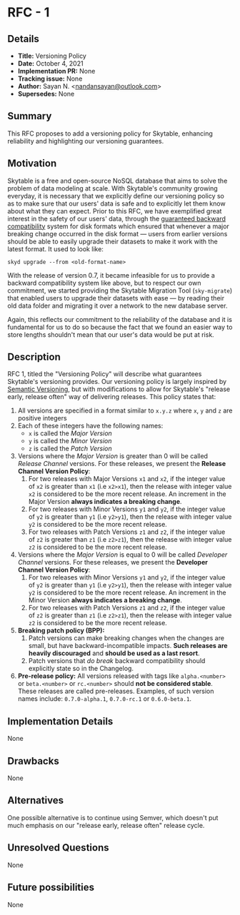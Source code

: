 # RFC - 1

## Details

- **Title:** Versioning Policy
- **Date:** October 4, 2021
- **Implementation PR:** None
- **Tracking issue:** None
- **Author:** Sayan N. \<nandansayan@outlook.com\>
- **Supersedes:** None

## Summary

This RFC proposes to add a versioning policy for Skytable, enhancing reliability and highlighting our versioning guarantees.

## Motivation

Skytable is a free and open-source NoSQL database that aims to solve the problem of data modeling at scale. With Skytable's community growing everyday, it is necessary that we explicitly define our versioning policy so as to make sure that our users' data is safe and to explicitly let them know about what they can expect. Prior to this RFC, we have exemplified great interest in the safety of our users' data, through the [guaranteed backward compatibility](https://github.com/skytable/skytable/wiki/disk-storage-formats) system for disk formats which ensured that whenever a major breaking change occurred in the disk format &mdash; users from earlier versions should be able to easily upgrade their datasets to make it work with the latest format. It used to look like:

```
skyd upgrade --from <old-format-name>
```

With the release of version 0.7, it became infeasible for us to provide a backward compatibility system like above, but to respect our own commitment, we started providing the Skytable Migration Tool (`sky-migrate`) that enabled users to upgrade their datasets with ease &mdash; by reading their old data folder and migrating it over a network to the new database server.

Again, this reflects our commitment to the reliability of the database and it is fundamental for us to do so because the fact that we found an easier way to store lengths shouldn't mean that our user's data would be put at risk.

## Description

RFC 1, titled the "Versioning Policy" will describe what guarantees Skytable's versioning provides. Our versioning policy is largely inspired by [Semantic Versioning](https://semver.org), but with modifications to allow for Skytable's "release early, release often" way of delivering releases. This policy states that:

1. All versions are specified in a format similar to `x.y.z` where `x`, `y` and `z` are positive integers
2. Each of these integers have the following names:
   - `x` is called the _Major Version_
   - `y` is called the _Minor Version_
   - `z` is called the _Patch Version_
3. Versions where the _Major Version_ is greater than 0 will be called _Release Channel_ versions. For these releases, we present the **Release Channel Version Policy**:
   1. For two releases with Major Versions `x1` and `x2`, if the integer value of `x2` is greater than `x1` (i.e `x2>x1`), then the release with integer value `x2` is considered to be the more recent release. An increment in the Major Version **always indicates a breaking change**.
   2. For two releases with Minor Versions `y1` and `y2`, if the integer value of `y2` is greater than `y1` (i.e `y2>y1`), then the release with integer value `y2` is considered to be the more recent release.
   3. For two releases with Patch Versions `z1` and `z2`, if the integer value of `z2` is greater than `z1` (i.e `z2>z1`), then the release with integer value `z2` is considered to be the more recent release.
4. Versions where the _Major Version_ is equal to 0 will be called _Developer Channel_ versions. For these releases, we present the **Developer Channel Version Policy**:
   1. For two releases with Minor Versions `y1` and `y2`, if the integer value of `y2` is greater than `y1` (i.e `y2>y1`), then the release with integer value `y2` is considered to be the more recent release. An increment in the Minor Version **always indicates a breaking change**.
   2. For two releases with Patch Versions `z1` and `z2`, if the integer value of `z2` is greater than `z1` (i.e `z2>z1`), then the release with integer value `z2` is considered to be the more recent release.
5. **Breaking patch policy (BPP):**
   1. Patch versions can make breaking changes when the changes are small, but have backward-incompatible impacts. **Such releases are heavily discouraged** and **should be used as a last resort**.
   2. Patch versions that _do break_ backward compatibility should explicitly state so in the Changelog.
6. **Pre-release policy:** All versions released with tags like `alpha.<number>` or `beta.<number>` or `rc.<number>` should **not be considered stable**. These releases are called pre-releases. Examples, of such version names include: `0.7.0-alpha.1`, `0.7.0-rc.1` or `0.6.0-beta.1`.

## Implementation Details

None

## Drawbacks

None

## Alternatives

One possible alternative is to continue using Semver, which doesn't put much emphasis on our "release early, release often" release cycle.

## Unresolved Questions

None

## Future possibilities

None
